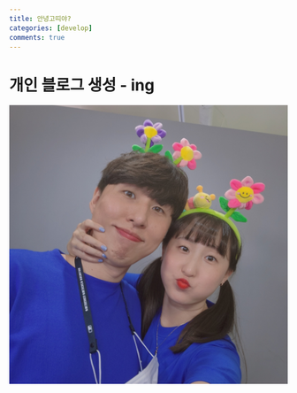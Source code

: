 ```yaml
---
title: 안녕고띠야?
categories: [develop]
comments: true
---
```


# **개인 블로그 생성 - ing**

<img src="/assets/img/ddi1.jpg">

